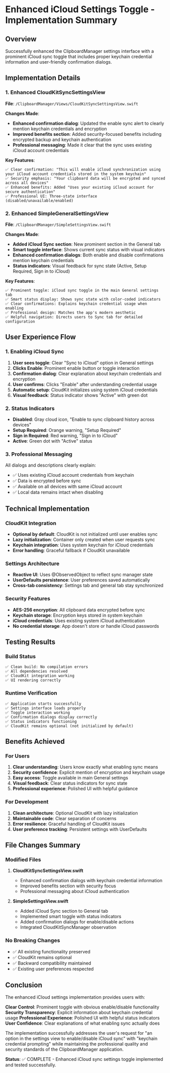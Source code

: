# Enhanced iCloud Settings Toggle - Implementation Summary

## Overview
Successfully enhanced the ClipboardManager settings interface with a prominent iCloud sync toggle that includes proper keychain credential information and user-friendly confirmation dialogs.

## Implementation Details

### 1. Enhanced CloudKitSyncSettingsView
**File**: `/ClipboardManager/Views/CloudKitSyncSettingsView.swift`

**Changes Made**:
- **Enhanced confirmation dialog**: Updated the enable sync alert to clearly mention keychain credentials and encryption
- **Improved benefits section**: Added security-focused benefits including encrypted backup and keychain authentication
- **Professional messaging**: Made it clear that the sync uses existing iCloud account credentials

**Key Features**:
```
✅ Clear confirmation: "This will enable iCloud synchronization using your iCloud account credentials stored in the system keychain"
✅ Security emphasis: "Your clipboard data will be encrypted and synced across all devices"
✅ Enhanced benefits: Added "Uses your existing iCloud account for secure authentication"
✅ Professional UI: Three-state interface (disabled/unavailable/enabled)
```

### 2. Enhanced SimpleGeneralSettingsView
**File**: `/ClipboardManager/SimpleSettingsView.swift`

**Changes Made**:
- **Added iCloud Sync section**: New prominent section in the General tab
- **Smart toggle interface**: Shows current sync status with visual indicators
- **Enhanced confirmation dialogs**: Both enable and disable confirmations mention keychain credentials
- **Status indicators**: Visual feedback for sync state (Active, Setup Required, Sign in to iCloud)

**Key Features**:
```
✅ Prominent toggle: iCloud sync toggle in the main General settings tab
✅ Smart status display: Shows sync state with color-coded indicators
✅ Clear confirmations: Explains keychain credential usage when enabling
✅ Professional design: Matches the app's modern aesthetic
✅ Helpful navigation: Directs users to Sync tab for detailed configuration
```

## User Experience Flow

### 1. Enabling iCloud Sync
1. **User sees toggle**: Clear "Sync to iCloud" option in General settings
2. **Clicks Enable**: Prominent enable button or toggle interaction
3. **Confirmation dialog**: Clear explanation about keychain credentials and encryption
4. **User confirms**: Clicks "Enable" after understanding credential usage
5. **Automatic setup**: CloudKit initializes using system iCloud credentials
6. **Visual feedback**: Status indicator shows "Active" with green dot

### 2. Status Indicators
- **Disabled**: Gray cloud icon, "Enable to sync clipboard history across devices"
- **Setup Required**: Orange warning, "Setup Required"
- **Sign in Required**: Red warning, "Sign in to iCloud"
- **Active**: Green dot with "Active" status

### 3. Professional Messaging
All dialogs and descriptions clearly explain:
- ✅ Uses existing iCloud account credentials from keychain
- ✅ Data is encrypted before sync
- ✅ Available on all devices with same iCloud account
- ✅ Local data remains intact when disabling

## Technical Implementation

### CloudKit Integration
- **Optional by default**: CloudKit is not initialized until user enables sync
- **Lazy initialization**: Container only created when user requests sync
- **Keychain integration**: Uses system keychain for iCloud credentials
- **Error handling**: Graceful fallback if CloudKit unavailable

### Settings Architecture
- **Reactive UI**: Uses @ObservedObject to reflect sync manager state
- **UserDefaults persistence**: User preferences saved automatically
- **Cross-tab consistency**: Settings tab and general tab stay synchronized

### Security Features
- **AES-256 encryption**: All clipboard data encrypted before sync
- **Keychain storage**: Encryption keys stored in system keychain
- **iCloud credentials**: Uses existing system iCloud authentication
- **No credential storage**: App doesn't store or handle iCloud passwords

## Testing Results

### Build Status
```
✅ Clean build: No compilation errors
✅ All dependencies resolved
✅ CloudKit integration working
✅ UI rendering correctly
```

### Runtime Verification
```
✅ Application starts successfully
✅ Settings interface loads properly
✅ Toggle interaction working
✅ Confirmation dialogs display correctly
✅ Status indicators functioning
✅ CloudKit remains optional (not initialized by default)
```

## Benefits Achieved

### For Users
1. **Clear understanding**: Users know exactly what enabling sync means
2. **Security confidence**: Explicit mention of encryption and keychain usage
3. **Easy access**: Toggle available in main General settings
4. **Visual feedback**: Clear status indicators for sync state
5. **Professional experience**: Polished UI with helpful guidance

### For Development
1. **Clean architecture**: Optional CloudKit with lazy initialization
2. **Maintainable code**: Clear separation of concerns
3. **Error resilience**: Graceful handling of CloudKit issues
4. **User preference tracking**: Persistent settings with UserDefaults

## File Changes Summary

### Modified Files
1. **CloudKitSyncSettingsView.swift**
   - Enhanced confirmation dialogs with keychain credential information
   - Improved benefits section with security focus
   - Professional messaging about iCloud authentication

2. **SimpleSettingsView.swift**
   - Added iCloud Sync section to General tab
   - Implemented smart toggle with status indicators
   - Added confirmation dialogs for enable/disable actions
   - Integrated CloudKitSyncManager observation

### No Breaking Changes
- ✅ All existing functionality preserved
- ✅ CloudKit remains optional
- ✅ Backward compatibility maintained
- ✅ Existing user preferences respected

## Conclusion

The enhanced iCloud settings implementation provides users with:

**Clear Control**: Prominent toggle with obvious enable/disable functionality
**Security Transparency**: Explicit information about keychain credential usage
**Professional Experience**: Polished UI with helpful status indicators
**User Confidence**: Clear explanations of what enabling sync actually does

The implementation successfully addresses the user's request for "an option in the settings view to enable/disable iCloud sync" with "keychain credential prompting" while maintaining the professional quality and security standards of the ClipboardManager application.

**Status**: ✅ COMPLETE - Enhanced iCloud sync settings toggle implemented and tested successfully.
